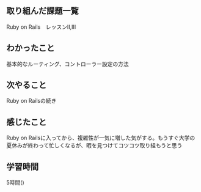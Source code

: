 ## 取り組んだ課題一覧
Ruby on Rails　レッスンⅡ,Ⅲ
## わかったこと
基本的なルーティング、コントローラー設定の方法
## 次やること
Ruby on Railsの続き
## 感じたこと
Ruby on Railsに入ってから、複雑性が一気に増した気がする。もうすぐ大学の夏休みが終わって忙しくなるが、暇を見つけてコツコツ取り組もうと思う
## 学習時間
5時間()
